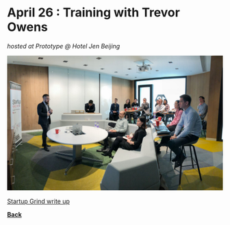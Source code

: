 # April 26 : Training with Trevor Owens
_hosted at Prototype @ Hotel Jen Beijing_

![Image](./images/2018-04-26.jpg)


[Startup Grind write up](https://www.startupgrind.com/events/details/startup-grind-beijing-presents-we-are-hosting-trevor-owens-lean-venture-partners-and-javelin#/)

**[Back](../)**
